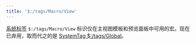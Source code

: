 ```yaml
---
title: '$:/tags/Macro/View'
---
```


[系统标签](SystemTags) `$:/tags/Macro/View` 标识仅在主视图模板和预览面板中可用的宏。现在已弃用，取而代之的是 [SystemTag $:/tags/Global](#SystemTag%20%24%3A/tags/Global)。